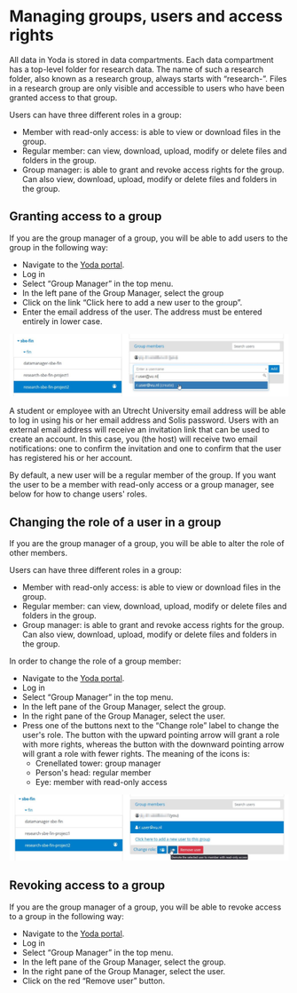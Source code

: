 # Managing groups, users and access rights

All data in Yoda is stored in data compartments. Each data compartment has a top-level folder for research data.
The name of such a research folder, also known as a research group, always starts with &ldquo;research-&rdquo;.
Files in a research group are only visible and accessible to users who have been granted access to that group.

Users can have three different roles in a group:
- Member with read-only access: is able to view or download files in the group.
- Regular member: can view, download, upload, modify or delete files and folders in the group.
- Group manager: is able to grant and revoke access rights for the group. Can also view, download, upload, modify
  or delete files and folders in the group.

## Granting access to a group

If you are the group manager of a group, you will be able to add users to the group in the following way:
- Navigate to the [Yoda portal](../getting-started/getting-started-portal.html).
- Log in
- Select &ldquo;Group Manager&rdquo; in the top menu.
- In the left pane of the Group Manager, select the group
- Click on the link &ldquo;Click here to add a new user to the group&rdquo;.
- Enter the email address of the user. The address must be entered entirely in lower case.

![Adding user](Adding-user.jpg)

A student or employee with an Utrecht University email address will be able to log in using his or her email address and
Solis password. Users with an external email address will receive an invitation link that can be used to create an account.
In this case, you (the host) will receive two email notifications: one to confirm the invitation and one to confirm that the user has
registered his or her account.

By default, a new user will be a regular member of the group. If you want the user to be a member with read-only access or
a group manager, see below for how to change users' roles.

## Changing the role of a user in a group

If you are the group manager of a group, you will be able to alter the role of other members.

Users can have three different roles in a group:
- Member with read-only access: is able to view or download files in the group.
- Regular member: can view, download, upload, modify or delete files and folders in the group.
- Group manager: is able to grant and revoke access rights for the group. Can also view, download, upload, modify
  or delete files and folders in the group.

In order to change the role of a group member:
- Navigate to the [Yoda portal](../getting-started/getting-started-portal.html).
- Log in
- Select &ldquo;Group Manager&rdquo; in the top menu.
- In the left pane of the Group Manager, select the group.
- In the right pane of the Group Manager, select the user.
- Press one of the buttons next to the &ldquo;Change role&rdquo; label to change the user's role.
  The button with the upward pointing arrow will grant a role with more rights, whereas the button
  with the downward pointing arrow will grant a role with fewer rights. The meaning of the icons is:
   * Crenellated tower: group manager
   * Person's head: regular member
   * Eye: member with read-only access

![Setting user rights](Setting-user-rights.jpg)

## Revoking access to a group

If you are the group manager of a group, you will be able to revoke access to a group in the following way:
- Navigate to the [Yoda portal](../getting-started/getting-started-portal.html).
- Log in
- Select &ldquo;Group Manager&rdquo; in the top menu.
- In the left pane of the Group Manager, select the group.
- In the right pane of the Group Manager, select the user.
- Click on the red &ldquo;Remove user&rdquo; button.
